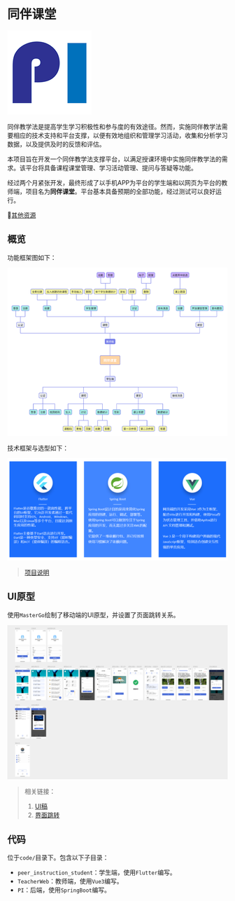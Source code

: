 # 同伴课堂

![alt text](icon/logo@4x.png)

同伴教学法是提高学生学习积极性和参与度的有效途径。然而，实施同伴教学法需要相应的技术支持和平台支撑，以便有效地组织和管理学习活动，收集和分析学习数据，以及提供及时的反馈和评估。

本项目旨在开发一个同伴教学法支撑平台，以满足授课环境中实施同伴教学法的需求。该平台将具备课程课堂管理、学习活动管理、提问与答疑等功能。

经过两个月紧张开发，最终形成了以手机APP为平台的学生端和以网页为平台的教师端，项目名为**同伴课堂**。平台基本具备预期的全部功能，经过测试可以良好运行。

🔗[其他资源](https://github.com/wyt8/bit-cs)

## 概览

功能框架图如下：

![alt text](assets/image-1.png)

技术框架与选型如下：

![alt text](assets/image-2.png)

> [项目说明](./同伴教学法平台.pdf)

## UI原型

使用`MasterGo`绘制了移动端的UI原型，并设置了页面跳转关系。

![alt text](assets/image.png)

> 相关链接：
>
> 1. [UI稿](https://mastergo.com/goto/DVT46Yk0?page_id=M&file=140473863480186)
> 2. [界面跳转](https://mastergo.com/goto/DVT6B1lU?page_id=M&layer_id=2:0&proto=1&shared=true)

## 代码

位于`code/`目录下。包含以下子目录：

* `peer_instruction_student`：学生端，使用`Flutter`编写。
* `TeacherWeb`：教师端，使用`Vue3`编写。
* `PI`：后端，使用`SpringBoot`编写。
